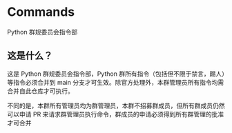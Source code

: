 # Commands

Python 群规委员会指令部

## 这是什么？

这是 Python 群规委员会指令部，Python 群所有指令（包括但不限于禁言，踢人）等指令必须合并到 main 分支才可生效。除官方处理外，本群管理员所有指令均需合并自此仓库才可执行。

不同的是，本群所有管理员均为群管理员，本群不招募群成员，但所有群成员仍然可以申请 PR 来请求群管理员执行命令，群成员的申请必须得到所有群管理的批准才可合并
